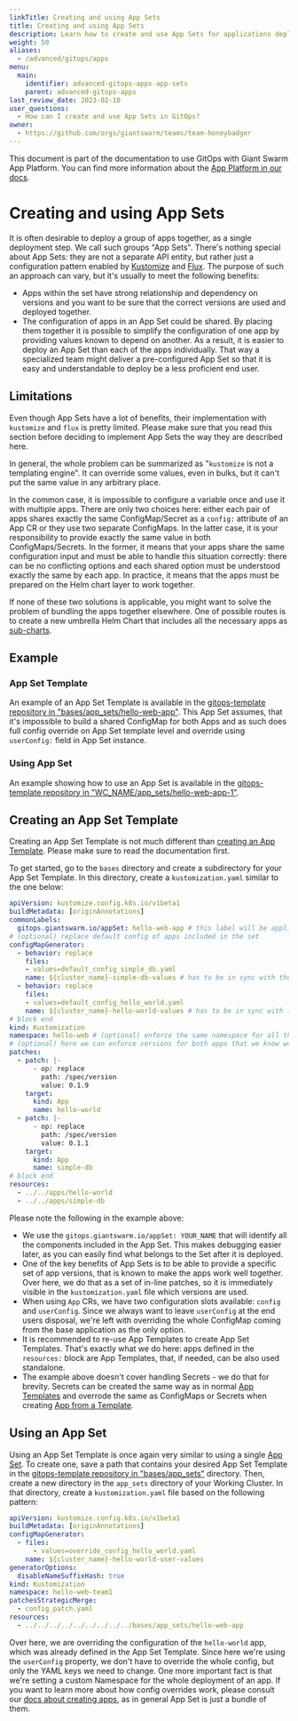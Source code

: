 ```yaml
---
linkTitle: Creating and using App Sets
title: Creating and using App Sets
description: Learn how to create and use App Sets for applications deployed with GitOps.
weight: 50
aliases:
  - /advanced/gitops/apps
menu:
  main:
    identifier: advanced-gitops-apps-app-sets
    parent: advanced-gitops-apps
last_review_date: 2023-02-10
user_questions:
  - How can I create and use App Sets in GitOps?
owner:
  - https://github.com/orgs/giantswarm/teams/team-honeybadger
---
```


This document is part of the documentation to use GitOps with Giant Swarm App Platform. You can find more information about the [App Platform in our docs](/platform-overview/app-platform/).

# Creating and using App Sets

It is often desirable to deploy a group of apps together, as a single deployment step. We call such groups "App Sets". There's nothing special about App Sets: they are not a separate API entity, but rather just a configuration pattern enabled by [Kustomize](https://kustomize.io/) and [Flux](https://fluxcd.io/flux/). The purpose of such an approach can vary, but it's usually to meet the following benefits:

- Apps within the set have strong relationship and dependency on versions and you want to be sure that the correct versions are used and deployed together.
- The configuration of apps in an App Set could be shared. By placing them together it is possible to simplify the configuration of one app by providing values known to depend on another. As a result, it is easier to deploy an App Set than each of the apps individually. That way a specialized team might deliver a pre-configured App Set so that it is easy and understandable to deploy be a less proficient end user.

## Limitations

Even though App Sets have a lot of benefits, their implementation with `kustomize` and `flux` is pretty limited. Please make sure that you read this section before deciding to implement App Sets the way they are described here.

In general, the whole problem can be summarized as "`kustomize` is not a templating engine". It can override some values, even in bulks, but it can't put the same value in any arbitrary place.

In the common case, it is impossible to configure a variable once and use it with multiple apps. There are only two choices here: either each pair of apps shares exactly the same ConfigMap/Secret as a `config:` attribute of an App CR or they use two separate ConfigMaps. In the latter case, it is your responsibility to provide exactly the same value in both ConfigMaps/Secrets. In the former, it means that your apps share the same configuration input and must be able to handle this situation correctly: there can be no conflicting options and each shared option must be understood exactly the same by each app. In practice, it means that the apps must be prepared on the Helm chart layer to work together.

If none of these two solutions is applicable, you might want to solve the problem of bundling the apps together elsewhere. One of possible routes is to create a new umbrella Helm Chart that includes all the necessary apps as [sub-charts](https://helm.sh/docs/chart_template_guide/subcharts_and_globals/).

## Example

### App Set Template

An example of an App Set Template is available in the [gitops-template repository in "bases/app_sets/hello-web-app"](https://github.com/giantswarm/gitops-template/tree/main/bases/app_sets/hello-web-app/). This App Set assumes, that it's impossible to build a shared ConfigMap for both Apps and as such does full config override on App Set template level and override using `userConfig:` field in App Set instance.

### Using App Set

An example showing how to use an App Set is available in the [gitops-template repository in "WC_NAME/app_sets/hello-web-app-1"](https://github.com/giantswarm/gitops-template/tree/main//management-clusters/MC_NAME/organizations/ORG_NAME/workload-clusters/WC_NAME/app_sets/hello-web-app-1).

## Creating an App Set Template

Creating an App Set Template is not much different than [creating an App Template](/advanced/gitops/apps/add_app_template/). Please make sure to read the documentation first.

To get started, go to the `bases` directory and create a subdirectory for your App Set Template. In this directory,
create a `kustomization.yaml` similar to the one below:

```yaml
apiVersion: kustomize.config.k8s.io/v1beta1
buildMetadata: [originAnnotations]
commonLabels:
  gitops.giantswarm.io/appSet: hello-web-app # this label will be applied to all resources included in the App Set
# (optional) replace default config of apps included in the set
configMapGenerator:
  - behavior: replace
    files:
    - values=default_config_simple_db.yaml
    name: ${cluster_name}-simple-db-values # has to be in sync with the name used by included app
  - behavior: replace
    files:
    - values=default_config_hello_world.yaml
    name: ${cluster_name}-hello-world-values # has to be in sync with the name used by included app
# block end
kind: Kustomization
namespace: hello-web # (optional) enforce the same namespace for all the apps in the set
# (optional) here we can enforce versions for both apps that we know work well together
patches:
  - patch: |-
      - op: replace
        path: /spec/version
        value: 0.1.9
    target:
      kind: App
      name: hello-world
  - patch: |-
      - op: replace
        path: /spec/version
        value: 0.1.1
    target:
      kind: App
      name: simple-db
# block end
resources:
  - ../../apps/hello-world
  - ../../apps/simple-db
```

Please note the following in the example above:

- We use the `gitops.giantswarm.io/appSet: YOUR_NAME` that will identify all the components included in the App Set. This makes debugging easier later, as you can easily find what belongs to the Set after it is deployed.
- One of the key benefits of App Sets is to be able to provide a specific set of app versions, that is known to make the apps work well together. Over here, we do that as a set of in-line patches, so it is immediately visible in the `kustomization.yaml` file which versions are used.
- When using `App` CRs, we have two configuration slots available: `config` and `userConfig`. Since we always want to leave `userConfig` at the end users disposal, we're left with overriding the whole ConfigMap coming from the base application as the only option.
- It is recommended to re-use App Templates to create App Set Templates. That's exactly what we do here: apps defined in the `resources:` block are App Templates, that, if needed, can be also used standalone.
- The example above doesn't cover handling Secrets - we do that for brevity. Secrets can be created the same way as in normal [App Templates](./add_app_template.md) and overrode the same as ConfigMaps or Secrets when creating [App from a Template](/advanced/gitops/apps/add_appcr/#adding-app-using-app-template).

## Using an App Set

Using an App Set Template is once again very similar to using a single [App Set](/advanced/gitops/apps/add_appcr/#adding-app-using-app-template). To create one, save a path that contains your desired App Set Template in the [gitops-template repository in "bases/app_sets"](https://github.com/giantswarm/gitops-template/tree/main/bases/app_sets/) directory. Then, create a new directory in the `app_sets` directory of your Working Cluster. In that directory, create a `kustomization.yaml` file based on the following pattern:

```yaml
apiVersion: kustomize.config.k8s.io/v1beta1
buildMetadata: [originAnnotations]
configMapGenerator:
  - files:
      - values=override_config_hello_world.yaml
    name: ${cluster_name}-hello-world-user-values
generatorOptions:
  disableNameSuffixHash: true
kind: Kustomization
namespace: hello-web-team1
patchesStrategicMerge:
  - config_patch.yaml
resources:
  - ../../../../../../../../../bases/app_sets/hello-web-app
```

Over here, we are overriding the configuration of the `hello-world` app, which was already defined in the App Set Template. Since here we're using the `userConfig` property, we don't have to override the whole config, but only the YAML keys we need to change. One more important fact is that we're setting a custom Namespace for the whole deployment of an app. If you want to learn more about how config overrides work, please consult our [docs about creating apps](/advanced/gitops/apps/add_appcr/), as in general App Set is just a bundle of them.
